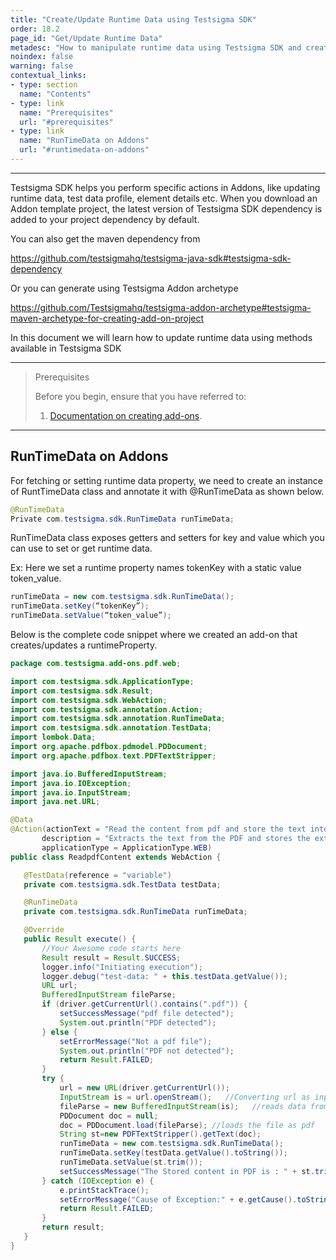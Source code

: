 ```yaml
---
title: "Create/Update Runtime Data using Testsigma SDK"
order: 18.2
page_id: "Get/Update Runtime Data"
metadesc: "How to manipulate runtime data using Testsigma SDK and create a runtime property for an add-on."
noindex: false
warning: false
contextual_links:
- type: section
  name: "Contents"
- type: link
  name: "Prerequisites"
  url: "#prerequisites"
- type: link
  name: "RunTimeData on Addons"
  url: "#runtimedata-on-addons"
---
```


---

Testsigma SDK helps you perform specific actions in Addons, like updating runtime data, test data profile, element details etc.  When you download an Addon template project, the latest version of Testsigma SDK dependency is added to your project dependency by default.

You can also get the maven dependency from 

https://github.com/testsigmahq/testsigma-java-sdk#testsigma-sdk-dependency

Or you can generate using Testsigma Addon archetype

https://github.com/Testsigmahq/testsigma-addon-archetype#testsigma-maven-archetype-for-creating-add-on-project

In this document we will learn how to update runtime data using methods available in Testsigma SDK

---
> <p id="prerequisites">Prerequisites</p>
> 
> Before you begin, ensure that you have referred to:
> 1. [Documentation on creating add-ons](https://testsigma.com/docs/addons/create/).

---
## **RunTimeData on Addons**
For fetching or setting runtime data property, we need to create an instance of RuntTimeData  class and annotate it with @RunTimeData as shown below.

```java
@RunTimeData
Private com.testsigma.sdk.RunTimeData runTimeData;
```

RunTimeData class exposes getters and setters for key and value which you can use to set or get runtime data.


Ex: Here we set a runtime property names tokenKey with a static value token_value.

```java
runTimeData = new com.testsigma.sdk.RunTimeData();
runTimeData.setKey(“tokenKey”);
runTimeData.setValue(“token_value”);
```

Below is the complete code snippet where we created an add-on that creates/updates a runtimeProperty.

```java
package com.testsigma.add-ons.pdf.web;

import com.testsigma.sdk.ApplicationType;
import com.testsigma.sdk.Result;
import com.testsigma.sdk.WebAction;
import com.testsigma.sdk.annotation.Action;
import com.testsigma.sdk.annotation.RunTimeData;
import com.testsigma.sdk.annotation.TestData;
import lombok.Data;
import org.apache.pdfbox.pdmodel.PDDocument;
import org.apache.pdfbox.text.PDFTextStripper;

import java.io.BufferedInputStream;
import java.io.IOException;
import java.io.InputStream;
import java.net.URL;

@Data
@Action(actionText = "Read the content from pdf and store the text into a runtime-variable variable",
       description = "Extracts the text from the PDF and stores the extracted text into a run time variable",
       applicationType = ApplicationType.WEB)
public class ReadpdfContent extends WebAction {

   @TestData(reference = "variable")
   private com.testsigma.sdk.TestData testData;

   @RunTimeData
   private com.testsigma.sdk.RunTimeData runTimeData;

   @Override
   public Result execute() {
       //Your Awesome code starts here
       Result result = Result.SUCCESS;
       logger.info("Initiating execution");
       logger.debug("test-data: " + this.testData.getValue());
       URL url;
       BufferedInputStream fileParse;
       if (driver.getCurrentUrl().contains(".pdf")) {
           setSuccessMessage("pdf file detected");
           System.out.println("PDF detected");
       } else {
           setErrorMessage("Not a pdf file");
           System.out.println("PDF not detected");
           return Result.FAILED;
       }
       try {
           url = new URL(driver.getCurrentUrl());
           InputStream is = url.openStream();   //Converting url as input
           fileParse = new BufferedInputStream(is);   //reads data from file
           PDDocument doc = null;
           doc = PDDocument.load(fileParse); //loads the file as pdf
           String st=new PDFTextStripper().getText(doc);
           runTimeData = new com.testsigma.sdk.RunTimeData();
           runTimeData.setKey(testData.getValue().toString());
           runTimeData.setValue(st.trim());
           setSuccessMessage("The Stored content in PDF is : " + st.trim() + "and stored in the runtime variable :" + testData.getValue());
       } catch (IOException e) {
           e.printStackTrace();
           setErrorMessage("Cause of Exception:" + e.getCause().toString());
           return Result.FAILED;
       }
       return result;
   }
}
```



